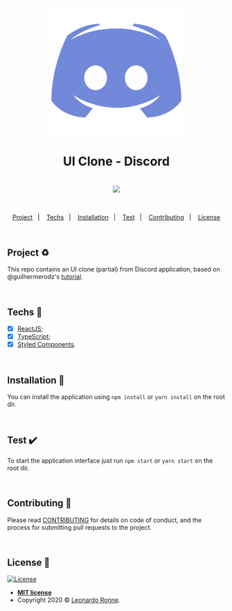 <p align="center">
  <img src="src\assets\img\favicon.png" width="300px"/>
</p>

<h1 align="center">
UI Clone - Discord
</h1>

#

<p align="center">
  <img src="/assets/img/banner.png"/>
</p>

<br>

<p align="center">
  <a href="#project-recycle">Project</a>&nbsp;&nbsp;&nbsp;|&nbsp;&nbsp;&nbsp;
  <a href="#techs-rocket">Techs</a>&nbsp;&nbsp;&nbsp;|&nbsp;&nbsp;&nbsp;
  <a href="#installation-wrench">Installation</a>&nbsp;&nbsp;&nbsp;|&nbsp;&nbsp;&nbsp;
  <a href="#test-heavy_check_mark">Test</a>&nbsp;&nbsp;&nbsp;|&nbsp;&nbsp;&nbsp;
  <a href="#contributing-">Contributing</a>&nbsp;&nbsp;&nbsp;|&nbsp;&nbsp;&nbsp;
  <a href="#license-memo">License</a>
</p>

<br>

## Project :recycle:

This repo contains an UI clone (partial) from Discord application, based on @guilhermerodz's [tutorial](https://www.youtube.com/watch?v=x4FdZd2-_uU).

<br>

## Techs :rocket:

- [x] [ReactJS](https://reactjs.org);
- [x] [TypeScript](https://www.typescriptlang.org/);
- [x] [Styled Components](https://styled-components.com/).

<br>

## Installation :wrench:

You can install the application using `npm install` or `yarn install` on the root dir.

<br>

## Test :heavy_check_mark:

To start the application interface just run `npm start` or `yarn start` on the root dir.


<br>

## Contributing 🤔

Please read [CONTRIBUTING](https://github.com/leoronne/discord-clone/blob/master/CONTRIBUTING.md) for details on code of conduct, and the process for submitting pull requests to the project.

<br>

## License :memo:

[![License](http://img.shields.io/:license-mit-blue.svg?style=flat-square)](http://badges.mit-license.org)

- **[MIT license](https://github.com/leoronne/discord-clone/blob/master/LICENSE)**
- Copyright 2020 © <a href="https://github.com/leoronne" target="_blank">Leonardo Ronne</a>.

##
